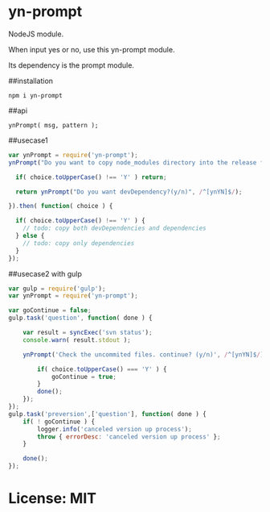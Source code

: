# yn-prompt

NodeJS module.

When input yes or no, use this yn-prompt module.

Its dependency is the prompt module.

##installation
```
npm i yn-prompt
```

##api
```
ynPrompt( msg, pattern );
```

##usecase1
```javascript
var ynPrompt = require('yn-prompt');
ynPrompt("Do you want to copy node_modules directory into the release folder?(y/n)",/^[ynYN]$/).then( function( choice ) {

  if( choice.toUpperCase() !== 'Y' ) return;

  return ynPrompt("Do you want devDependency?(y/n)", /^[ynYN]$/);

}).then( function( choice ) {

  if( choice.toUpperCase() !== 'Y' ) {
    // todo: copy both devDependencies and dependencies
  } else {
    // todo: copy only dependencies
  }
});
```


##usecase2 with gulp
```javascript
var gulp = require('gulp');
var ynPrompt = require('yn-prompt');

var goContinue = false;
gulp.task('question', function( done ) {

	var result = syncExec('svn status');
	console.warn( result.stdout );

	ynPrompt('Check the uncommited files. continue? (y/n)', /^[ynYN]$/).then(( choice ) => {

		if( choice.toUpperCase() === 'Y' ) {
			goContinue = true;
		}
		done();
	});
});
gulp.task('preversion',['question'], function( done ) {
	if( ! goContinue ) {
		logger.info('canceled version up process');
		throw { errorDesc: 'canceled version up process' };
	}

	done();
});
```

# License: MIT
